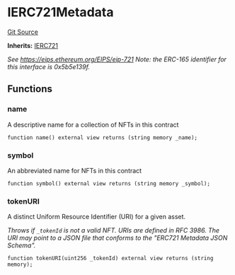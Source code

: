 # IERC721Metadata
[Git Source](https://github.com/metacontract/mc/blob/main/src/devkit/Flattened.sol)

**Inherits:**
[IERC721](interface.IERC721.md)

*See https://eips.ethereum.org/EIPS/eip-721
Note: the ERC-165 identifier for this interface is 0x5b5e139f.*


## Functions
### name

A descriptive name for a collection of NFTs in this contract


```solidity
function name() external view returns (string memory _name);
```

### symbol

An abbreviated name for NFTs in this contract


```solidity
function symbol() external view returns (string memory _symbol);
```

### tokenURI

A distinct Uniform Resource Identifier (URI) for a given asset.

*Throws if `_tokenId` is not a valid NFT. URIs are defined in RFC
3986. The URI may point to a JSON file that conforms to the "ERC721
Metadata JSON Schema".*


```solidity
function tokenURI(uint256 _tokenId) external view returns (string memory);
```

